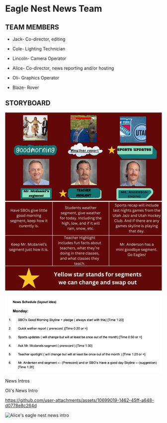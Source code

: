 # Eagle Nest News Team

## TEAM MEMBERS
* Jack- Co-director, editing

* Cole- Lighting Technician

* Lincoln- Camera Operator

* Alice- Co-director, news reporting and/or hosting

* Oli- Graphics Operator

* Blaze- Rover

## STORYBOARD

![Storyboard](https://github.com/9637642/TEAM-2/blob/main/Assests/1.jpg?raw=true)
![Storyboard info](https://github.com/9637642/TEAM-2/blob/main/Assests/2.jpg?raw=true)

![News Schedule layout idea](https://github.com/9637642/TEAM-2/blob/main/Assests/News%20Schedule%20(layout%20idea).png?raw=true)

News Intros

Oli's News Intro

https://github.com/user-attachments/assets/10699019-1462-45ff-a648-d0778e8c264d


![Alice's eagle nest news intro](https://drive.google.com/file/d/1mRDbl7ZkQN5Iv_4tfXoE28glmp1qAhHR/view?usp=sharing)

